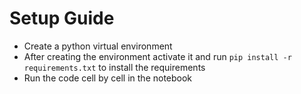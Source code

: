 # Setup Guide

* Create a python virtual environment
* After creating the environment activate it and run ```pip install -r requirements.txt``` to install the requirements
* Run the code cell by cell in the notebook

